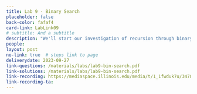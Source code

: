 ```yaml
---
title: Lab 9 - Binary Search
placeholder: false
back-color: fafaf4
card-link: LabLink09
# subtitle: And a subtitle
description: "We'll start our investigation of recursion through binary search and the many variations of the binary search problem."
people:
layout: post
no-link: true  # stops link to page 
deliverydate: 2023-09-27
link-questions: /materials/labs/lab9-bin-search.pdf
link-solutions: /materials/labs/lab9-bin-search.pdf
link-recording: https://mediaspace.illinois.edu/media/t/1_1fwduk7u/347892222
link-recording-ta:
---
```










